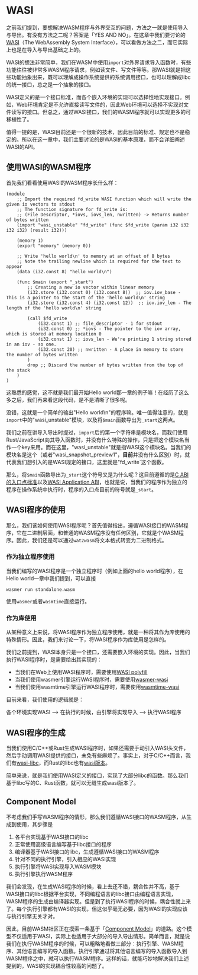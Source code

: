 # WASI

之前我们提到，要想解决WASM程序与外界交互的问题，方法之一就是使用导入与导出。有没有方法之二呢？答案是「YES AND NO」。在这章中我们要讨论的[WASI](https://wasi.dev)（The WebAssembly System Interface），可以看做方法之二，而它实际上也是在导入与导出基础之上的。

WASI的想法非常简单，我们在WASM中使用`import`对外界请求导入函数时，有些功能往往被非常多WASM程序请求，例如读文件、写文件等等。那WASI就是把这些功能抽象出来，既可以理解成操作系统提供的系统调用接口，也可以理解成libc的统一接口，总之是一个抽象的接口。

WASI定义的是一个接口标准，而各个嵌入环境的实现可以选择性地实现接口。例如，Web环境肯定是不允许直接读写文件的，因此Web环境可以选择不实现对文件读写的接口。但总之，通过WASI接口，我们的WASM程序就可以实现更多的可移植性了。

值得一提的是，WASI目前还是一个很新的技术，因此目前的标准、规定也不是稳定的。所以在这一章中，我们主要讨论的是WASI的基本原理，而不会详细阐述WASI的API。

## 使用WASI的WASM程序

首先我们看看使用WASI的WASM程序长什么样：

```wasm
(module
    ;; Import the required fd_write WASI function which will write the given io vectors to stdout
    ;; The function signature for fd_write is:
    ;; (File Descriptor, *iovs, iovs_len, nwritten) -> Returns number of bytes written
    (import "wasi_unstable" "fd_write" (func $fd_write (param i32 i32 i32 i32) (result i32)))

    (memory 1)
    (export "memory" (memory 0))

    ;; Write 'hello world\n' to memory at an offset of 8 bytes
    ;; Note the trailing newline which is required for the text to appear
    (data (i32.const 8) "hello world\n")

    (func $main (export "_start")
        ;; Creating a new io vector within linear memory
        (i32.store (i32.const 0) (i32.const 8))  ;; iov.iov_base - This is a pointer to the start of the 'hello world\n' string
        (i32.store (i32.const 4) (i32.const 12))  ;; iov.iov_len - The length of the 'hello world\n' string

        (call $fd_write
            (i32.const 1) ;; file_descriptor - 1 for stdout
            (i32.const 0) ;; *iovs - The pointer to the iov array, which is stored at memory location 0
            (i32.const 1) ;; iovs_len - We're printing 1 string stored in an iov - so one.
            (i32.const 20) ;; nwritten - A place in memory to store the number of bytes written
        )
        drop ;; Discard the number of bytes written from the top of the stack
    )
)
```

这熟悉的感觉，这不就是我们最开始Hello world那一章的例子嘛！在经历了这么多之后，我们再来看这段代码，是不是清晰了很多呢。

没错，这就是一个简单的输出"Hello world\n"的程序嘛。唯一值得注意的，就是`import`中的"wasi_unstable"模块，以及将`$main`函数导出为`_start`这两点。

我们之前在讲导入导出时提过，`import`后的第一个字符串是模块名，而我们使用Rust/JavaScript向其导入函数时，并没有什么特殊的操作，只是把这个模块名当作一个key来用。而在这里，"wasi_unstable"就是指WASI这个模块名。当我们的模块名是这个（或者"wasi_snapshot_preview1"，**目前**并没有什么区别）时，就代表我们想引入的是WASI规定的接口，这里就是"fd_write`这个函数。

那么，将`$main`函数导出为`_start`这个符号又是为什么呢？这目前遵循的是[C ABI的入口点标准](https://github.com/WebAssembly/tool-conventions/blob/main/BasicCABI.md#program-entrypoint)以及[WASI Application ABI](https://github.com/WebAssembly/WASI/blob/main/legacy/application-abi.md#current-unstable-abi)，也就是说，当我们的程序作为独立的程序在操作系统中执行时，程序的入口点目前的符号就是`_start`。

## WASI程序的使用

那么，我们该如何使用WASI程序呢？首先值得指出，遵循WASI接口的WASM程序，它在二进制层面，和普通的WASM程序没有任何区别，它就是个WASM程序。因此，我们还是可以通过`wat2wasm`将文本格式转变为二进制格式。

### 作为独立程序使用

当我们编写的WASI程序是一个独立程序时（例如上面的hello world程序），在Hello world一章中我们提到，可以直接

```shell
wasmer run standalone.wasm
```

使用`wasmer`或者`wasmtime`直接运行。

### 作为库使用

从某种意义上来说，将WASI程序作为独立程序使用，就是一种将其作为库使用的特殊情形。因此，我们来讨论一下，将WASI程序作为库使用是怎样的。

我们之前提到，WASI本身只是一个接口，还需要嵌入环境的实现。因此，当我们执行WASI程序时，是需要给出其实现的：

* 当我们在Web上使用WASI程序时，需要使用[WASI polyfill](https://wasi.dev/polyfill/)
* 当我们使用wasmer引擎运行WASI程序时，需要使用[wasmer-wasi](https://crates.io/crates/wasmer-wasi)
* 当我们使用wasmtime引擎运行WASI程序时，需要使用[wasmtime-wasi](https://crates.io/crates/wasmtime-wasi)

目前来看，我们使用的逻辑就是：

各个环境实现WASI --> 在执行的时候，由引擎将实现导入 --> 执行WASI程序

## WASI程序的生成

当我们使用C/C++或Rust生成WASI程序时，如果还需要手动引入WASI头文件，然后手动调用WASI提供的接口，未免有些麻烦了。事实上，对于C/C++而言，我们有[wasi-libc](https://github.com/WebAssembly/wasi-libc)，而Rust的libc也有[wasi版本](https://rust-lang.github.io/libc/wasm32-wasi/doc/libc/index.html)。

简单来说，就是我们使用WASI定义的接口，实现了大部分libc的函数。那么我们基于libc写的C、Rust函数，就可以无缝生成wasi版本了。

## Component Model

不考虑我们手写WASM程序的情形，那么我们遵循WASI接口的WASM程序，从生成到使用，其步骤是

1. 各平台实现基于WASI接口的libc
2. 正常使用高级语言编写基于libc接口的程序
3. 编译器基于WASI接口的libc，生成遵循WASI接口的WASM程序
4. 针对不同的执行引擎，引入相应的WASI实现
5. 执行引擎将WASI实现导入WASM模块
6. 执行引擎执行WASM程序

我们会发现，在生成WASI程序的时候，看上去还不错，耦合性并不高，基于WASI接口的libc根据平台实现，不同编程语言的libc接口由编程语言实现，WASM程序的生成由编译器实现。但是到了执行WASI程序的时候，耦合性就上来了。每个执行引擎都有WASI的实现，但这似乎毫无必要，因为WASI的实现应该与执行引擎无关才对。

因此，目前WASM社区正在摸索一条基于「[Component Model](https://github.com/WebAssembly/component-model)」的道路。这个模型不仅适用于WASI，实际上也适用于大部分的导入导出情形。简单而言，就是说我们在执行WASM程序的时候，可以粗略地看做三部分：执行引擎、WASM程序、其他语言编写的导入函数。执行引擎通过将其他语言编写的导入函数导入到WASM程序之中，就可以执行WASM程序。这样的话，就能巧妙地解决我们上述提到的，WASI的实现耦合性较高的问题了。
